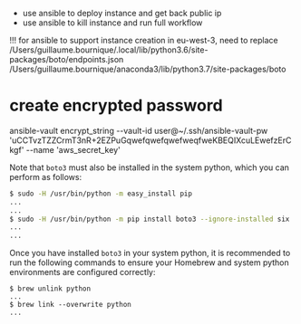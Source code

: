 - use ansible to deploy instance and get back public ip 
- use ansible to kill instance and run full workflow



!!! for ansible to support instance creation in eu-west-3, need to replace
/Users/guillaume.bournique/.local/lib/python3.6/site-packages/boto/endpoints.json
/Users/guillaume.bournique/anaconda3/lib/python3.7/site-packages/boto


# create encrypted password

ansible-vault encrypt_string --vault-id user@~/.ssh/ansible-vault-pw 'uCCTvzTZZCrmT3nR+2EZPuGqwefqwefqwefweqfweKBEQIXcuLEwefzErCkgf' --name 'aws_secret_key'

Note that `boto3` must also be installed in the system python, which you can perform as follows:

```bash
$ sudo -H /usr/bin/python -m easy_install pip
...
...
$ sudo -H /usr/bin/python -m pip install boto3 --ignore-installed six
...
...
```

Once you have installed `boto3` in your system python, it is recommended to run the following commands to ensure your Homebrew and system python environments are configured correctly:

```
$ brew unlink python
...
$ brew link --overwrite python
...
```